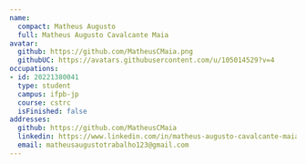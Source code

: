 ```yaml
---
name:
  compact: Matheus Augusto
  full: Matheus Augusto Cavalcante Maia
avatar:
  github: https://github.com/MatheusCMaia.png
  githubUC: https://avatars.githubusercontent.com/u/105014529?v=4
occupations:
- id: 20221380041
  type: student
  campus: ifpb-jp
  course: cstrc
  isFinished: false
addresses:
  github: https://github.com/MatheusCMaia
  linkedin: https://www.linkedin.com/in/matheus-augusto-cavalcante-maia-a791912a3/
  email: matheusaugustotrabalho123@gmail.com
---
```

